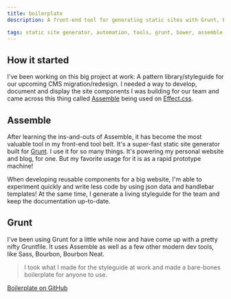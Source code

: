 ```yaml
---
title: boilerplate
description: A front-end tool for generating static sites with Grunt, Bower, Assemble, Sass, Bourbon, Bourbon Neat.

tags: static site generator, automation, tools, grunt, bower, assemble, sass, bourbon, bourbon neat
---
```


## How it started

I've been working on this big project at work: A pattern library/styleguide for our upcoming CMS migration/redesign. I needed a way to develop, document and display the site components I was building for our team and came across this thing called [Assemble](http://assemble.io) being used on [Effect.css](http://h5bp.github.io/Effeckt.css/dist/).

## Assemble

After learning the ins-and-outs of Assemble, it has become the most valuable tool in my front-end tool belt. It's a super-fast static site generator built for [Grunt](http://gruntjs.com). I use it for so many things. It's powering my personal website and blog, for one. But my favorite usage for it is as a rapid prototype machine!

When developing reusable components for a big website, I'm able to experiment quickly and write less code by using json data and handlebar templates! At the same time, I generate a living styleguide for the team and keep the documentation up-to-date.

## Grunt

I've been using Grunt for a little while now and have come up with a pretty nifty Gruntfile. It uses Assemble as well as a few other modern dev tools, like Sass, Bourbon, Bourbon Neat.

> I took what I made for the styleguide at work and made a bare-bones boilerplate for anyone to use.

<div class="vert-sep">
  <a class="button" href="https://github.com/joshfry/boilerplate" target="_blank">Boilerplate on GitHub</a>
</div>
